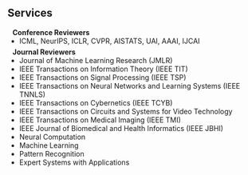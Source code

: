 ## Services

<h4 style="margin:0 10px 0;">Conference Reviewers</h4>

<ul style="margin:0 0 5px;">
   <li><a ><autocolor> ICML, NeurIPS, ICLR, CVPR, AISTATS, UAI, AAAI, IJCAI </autocolor></a></li>
</ul>

<h4 style="margin:0 10px 0;">Journal Reviewers</h4>

<ul style="margin:0 0 20px;">
   <li><a ><autocolor> Journal of Machine Learning Research (JMLR)</autocolor></a></li> 
   <li><a ><autocolor>IEEE Transactions on Information Theory (IEEE TIT)</autocolor></a></li>
    <li><a ><autocolor>IEEE Transactions on Signal Processing (IEEE TSP)</autocolor></a></li>
    <li><a ><autocolor>IEEE Transactions on Neural Networks and Learning Systems (IEEE TNNLS)</autocolor></a></li>
      <li><a ><autocolor>IEEE Transactions on Cybernetics (IEEE TCYB)</autocolor></a></li>
      <li><a ><autocolor>IEEE Transactions on Circuits and Systems for Video Technology </autocolor></a></li>
      <li><a ><autocolor>IEEE Transactions on Medical Imaging (IEEE TMI)</autocolor></a></li>
    <li><a ><autocolor>IEEE Journal of Biomedical and Health Informatics  (IEEE JBHI)</autocolor></a></li>
  <li><a ><autocolor>Neural Computation </autocolor></a></li>
    <li><a ><autocolor>Machine Learning </autocolor></a></li>
    <li><a ><autocolor>Pattern Recognition </autocolor></a></li>
    <li><a ><autocolor>Expert Systems with Applications </autocolor></a></li>
   

